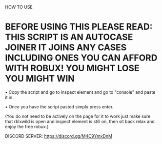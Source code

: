 HOW TO USE

# BEFORE USING THIS PLEASE READ: THIS SCRIPT IS AN AUTOCASE JOINER IT JOINS ANY CASES INCLUDING ONES YOU CAN AFFORD WITH ROBUX! YOU MIGHT LOSE YOU MIGHT WIN

• Copy the script and go to inspect element and go to "console" and paste it in.

• Once you have the script pasted simply press enter.

(You do not need to be actively on the page for it to work just make sure that rblxwild is open and inspect element is still on, then sit back relax and enjoy the free robux.)

DISCORD SERVER: https://discord.gg/M4C9YmxDnM

